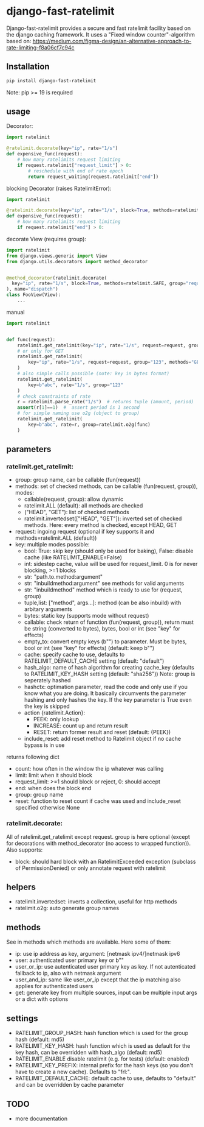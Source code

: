 # django-fast-ratelimit


Django-fast-ratelimit provides a secure and fast ratelimit facility based on the django caching framework.
It uses a "Fixed window counter"-algorithm based on:
https://medium.com/figma-design/an-alternative-approach-to-rate-limiting-f8a06cf7c94c



## Installation

```` bash
pip install django-fast-ratelimit

````

Note: pip >= 19 is required

## usage


Decorator:

```` python
import ratelimit

@ratelimit.decorate(key="ip", rate="1/s")
def expensive_func(request):
    # how many ratelimits request limiting
    if request.ratelimit["request_limit"] > 0:
        # reschedule with end of rate epoch
        return request_waiting(request.ratelimit["end"])

````

blocking Decorator (raises RatelimitError):

```` python
import ratelimit

@ratelimit.decorate(key="ip", rate="1/s", block=True, methods=ratelimit.UNSAFE)
def expensive_func(request):
    # how many ratelimits request limiting
    if request.ratelimit["end"] > 0:

````



decorate View (requires group):

```` python
import ratelimit
from django.views.generic import View
from django.utils.decorators import method_decorator


@method_decorator(ratelimit.decorate(
  key="ip", rate="1/s", block=True, methods=ratelimit.SAFE, group="required"
), name="dispatch")
class FooView(View):
    ...

````

manual
```` python
import ratelimit


def func(request):
    ratelimit.get_ratelimit(key="ip", rate="1/s", request=request, group="123")
    # or only for GET
    ratelimit.get_ratelimit(
        key="ip", rate="1/s", request=request, group="123", methods="GET"
    )
    # also simple calls possible (note: key in bytes format)
    ratelimit.get_ratelimit(
        key=b"abc", rate="1/s", group="123"
    )
    # check constraints of rate
    r = ratelimit.parse_rate("1/s")  # returns tuple (amount, period)
    assert(r[1]==1)  #  assert period is 1 second
    # for simple naming use o2g (object to group)
    ratelimit.get_ratelimit(
        key=b"abc", rate=r, group=ratelimit.o2g(func)
    )

````

## parameters

### ratelimit.get_ratelimit:

* group: group name, can be callable (fun(request))
* methods: set of checked methods, can be callable (fun(request, group)), modes:
  * callable(request, group): allow dynamic
  * ratelimit.ALL (default): all methods are checked
  * \("HEAD", "GET"\): list of checked methods
  * ratelimit.invertedset(["HEAD", "GET"]): inverted set of checked methods. Here: every method is checked, except HEAD, GET
* request: ingoing request (optional if key supports it and methods=ratelimit.ALL (default))
* key: multiple modes possible:
    * bool: True: skip key (should only be used for baking), False: disable cache (like RATELIMIT_ENABLE=False)
    * int:  sidestep cache, value will be used for request_limit. 0 is for never blocking, >=1 blocks
    * str: "path.to.method:argument"
    * str: "inbuildmethod:argument" see methods for valid arguments
    * str: "inbuildmethod"  method which is ready to use for (request, group)
    * tuple,list: ["method", args...]: method (can be also inbuild) with arbitary arguments
    * bytes: static key (supports mode without request)
    * callable: check return of function (fun(request, group)), return must be string (converted to bytes), bytes, bool or int (see "key" for effects)
  * empty_to: convert empty keys (b"") to parameter. Must be bytes, bool or int (see "key" for effects) (default: keep b"")
  * cache: specify cache to use, defaults to RATELIMIT_DEFAULT_CACHE setting (default: "default")
  * hash_algo: name of hash algorithm for creating cache_key (defaults to RATELIMIT_KEY_HASH setting (default: "sha256"))
    Note: group is seperately hashed
  * hashctx: optimation parameter, read the code and only use if you know what you are doing. It basically circumvents the parameter hashing and only hashes the key. If the key parameter is True even the key is skipped
  * action {ratelimit.Action}:
    *  PEEK: only lookup
    *  INCREASE: count up and return result
    *  RESET: return former result and reset (default: {PEEK})
  * include_reset: add reset method to Ratelimit object if no cache bypass is in use

returns following dict

* count: how often in the window the ip whatever was calling
* limit: limit when it should block
* request_limit: >=1 should block or reject, 0: should accept
* end: when does the block end
* group: group name
* reset: function to reset count if cache was used and include_reset specified otherwise None


### ratelimit.decorate:

All of ratelimit.get_ratelimit except request. group is here optional (except for decorations with method_decorator (no access to wrapped function)).
Also supports:
* block: should hard block with an RatelimitExceeded exception (subclass of PermissionDenied) or only annotate request with ratelimit

## helpers

* ratelimit.invertedset: inverts a collection, useful for http methods
* ratelimit.o2g: auto generate group names

## methods

See in methods which methods are available. Here some of them:
* ip: use ip address as key, argument: [netmask ipv4/]netmask ipv6
* user: authenticated user primary key or b""
* user_or_ip: use autenticated user primary key as key. If not autenticated fallback to ip, also with netmask argument
* user_and_ip: same like user_or_ip except that the ip matching also applies for authenticated users
* get: generate key from multiple sources, input can be multiple input args or a dict with options

## settings

* RATELIMIT_GROUP_HASH: hash function which is used for the group hash (default: md5)
* RATELIMIT_KEY_HASH: hash function which is used as default for the key hash, can be overridden with hash_algo (default: md5)
* RATELIMIT_ENABLE disable ratelimit (e.g. for tests) (default: enabled)
* RATELIMIT_KEY_PREFIX: internal prefix for the hash keys (so you don't have to create a new cache). Defaults to "frl:".
* RATELIMIT_DEFAULT_CACHE: default cache to use, defaults to "default" and can be overridden by cache parameter


## TODO

* more documentation

